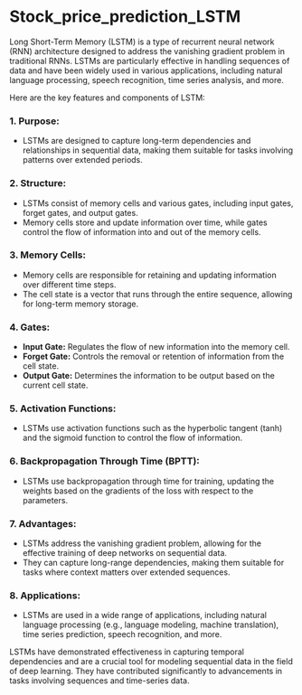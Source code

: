 # Stock_price_prediction_LSTM

Long Short-Term Memory (LSTM) is a type of recurrent neural network (RNN) architecture designed to address the vanishing gradient problem in traditional RNNs. LSTMs are particularly effective in handling sequences of data and have been widely used in various applications, including natural language processing, speech recognition, time series analysis, and more.

Here are the key features and components of LSTM:

### 1. Purpose:
   - LSTMs are designed to capture long-term dependencies and relationships in sequential data, making them suitable for tasks involving patterns over extended periods.

### 2. Structure:
   - LSTMs consist of memory cells and various gates, including input gates, forget gates, and output gates.
   - Memory cells store and update information over time, while gates control the flow of information into and out of the memory cells.

### 3. Memory Cells:
   - Memory cells are responsible for retaining and updating information over different time steps.
   - The cell state is a vector that runs through the entire sequence, allowing for long-term memory storage.

### 4. Gates:
   - **Input Gate:** Regulates the flow of new information into the memory cell.
   - **Forget Gate:** Controls the removal or retention of information from the cell state.
   - **Output Gate:** Determines the information to be output based on the current cell state.

### 5. Activation Functions:
   - LSTMs use activation functions such as the hyperbolic tangent (tanh) and the sigmoid function to control the flow of information.

### 6. Backpropagation Through Time (BPTT):
   - LSTMs use backpropagation through time for training, updating the weights based on the gradients of the loss with respect to the parameters.

### 7. Advantages:
   - LSTMs address the vanishing gradient problem, allowing for the effective training of deep networks on sequential data.
   - They can capture long-range dependencies, making them suitable for tasks where context matters over extended sequences.
     

### 8. Applications:
   - LSTMs are used in a wide range of applications, including natural language processing (e.g., language modeling, machine translation), time series prediction, speech recognition, and more.

LSTMs have demonstrated effectiveness in capturing temporal dependencies and are a crucial tool for modeling sequential data in the field of deep learning. They have contributed significantly to advancements in tasks involving sequences and time-series data.
